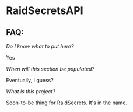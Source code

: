 # RaidSecretsAPI

## FAQ:

*Do I know what to put here?*

Yes

*When will this section be populated?*

Eventually, I guess?

*What is this project?*

Soon-to-be thing for RaidSecrets. It's in the name.
